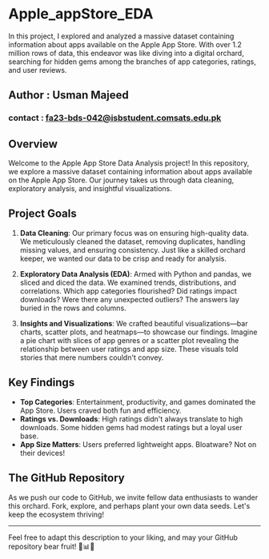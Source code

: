# Apple_appStore_EDA
In this project, I explored and analyzed a massive dataset containing information about apps available on the Apple App Store. With over 1.2 million rows of data, this endeavor was like diving into a digital orchard, searching for hidden gems among the branches of app categories, ratings, and user reviews.

## Author : Usman Majeed
### contact : fa23-bds-042@isbstudent.comsats.edu.pk

## Overview

Welcome to the Apple App Store Data Analysis project! In this repository, we explore a massive dataset containing information about apps available on the Apple App Store. Our journey takes us through data cleaning, exploratory analysis, and insightful visualizations.

## Project Goals

1. **Data Cleaning**: Our primary focus was on ensuring high-quality data. We meticulously cleaned the dataset, removing duplicates, handling missing values, and ensuring consistency. Just like a skilled orchard keeper, we wanted our data to be crisp and ready for analysis.

2. **Exploratory Data Analysis (EDA)**: Armed with Python and pandas, we sliced and diced the data. We examined trends, distributions, and correlations. Which app categories flourished? Did ratings impact downloads? Were there any unexpected outliers? The answers lay buried in the rows and columns.

3. **Insights and Visualizations**: We crafted beautiful visualizations—bar charts, scatter plots, and heatmaps—to showcase our findings. Imagine a pie chart with slices of app genres or a scatter plot revealing the relationship between user ratings and app size. These visuals told stories that mere numbers couldn't convey.

## Key Findings

- **Top Categories**: Entertainment, productivity, and games dominated the App Store. Users craved both fun and efficiency.
- **Ratings vs. Downloads**: High ratings didn't always translate to high downloads. Some hidden gems had modest ratings but a loyal user base.
- **App Size Matters**: Users preferred lightweight apps. Bloatware? Not on their devices!

## The GitHub Repository

As we push our code to GitHub, we invite fellow data enthusiasts to wander this orchard. Fork, explore, and perhaps plant your own data seeds. Let's keep the ecosystem thriving!

---

Feel free to adapt this description to your liking, and may your GitHub repository bear fruit! 🚀📊🌟
